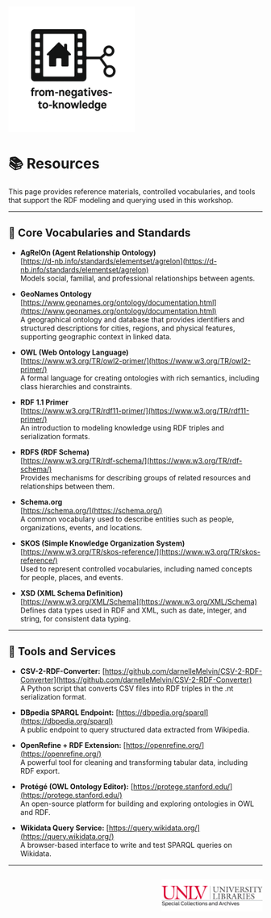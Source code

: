 <link rel="stylesheet" href="style.css">

<p align="left">
  <a href="https://darnellemelvin.github.io/from-negatives-to-knowledge">
    <img src="assets/images/negative2nodeInverse_logo.png" alt="Home" style="height: 250px;">
  </a>
</p>

# 📚 Resources

This page provides reference materials, controlled vocabularies, and tools that support the RDF modeling and querying used in this workshop.

---

## 🔖 Core Vocabularies and Standards


- **AgRelOn (Agent Relationship Ontology)**  
  [https://d-nb.info/standards/elementset/agrelon](https://d-nb.info/standards/elementset/agrelon)  
  Models social, familial, and professional relationships between agents.

- **GeoNames Ontology**  
  [https://www.geonames.org/ontology/documentation.html](https://www.geonames.org/ontology/documentation.html)  
  A geographical ontology and database that provides identifiers and structured descriptions for cities, regions, and physical features, supporting geographic context in linked data.

- **OWL (Web Ontology Language)**  
  [https://www.w3.org/TR/owl2-primer/](https://www.w3.org/TR/owl2-primer/)  
  A formal language for creating ontologies with rich semantics, including class hierarchies and constraints.

- **RDF 1.1 Primer**  
  [https://www.w3.org/TR/rdf11-primer/](https://www.w3.org/TR/rdf11-primer/)  
  An introduction to modeling knowledge using RDF triples and serialization formats.

- **RDFS (RDF Schema)**  
  [https://www.w3.org/TR/rdf-schema/](https://www.w3.org/TR/rdf-schema/)  
  Provides mechanisms for describing groups of related resources and relationships between them.

- **Schema.org**  
  [https://schema.org/](https://schema.org/)  
  A common vocabulary used to describe entities such as people, organizations, events, and locations.

- **SKOS (Simple Knowledge Organization System)**  
  [https://www.w3.org/TR/skos-reference/](https://www.w3.org/TR/skos-reference/)  
  Used to represent controlled vocabularies, including named concepts for people, places, and events.

- **XSD (XML Schema Definition)**  
  [https://www.w3.org/XML/Schema](https://www.w3.org/XML/Schema)  
  Defines data types used in RDF and XML, such as date, integer, and string, for consistent data typing.

---

## 🧰 Tools and Services

- **CSV-2-RDF-Converter:**
  [https://github.com/darnelleMelvin/CSV-2-RDF-Converter](https://github.com/darnelleMelvin/CSV-2-RDF-Converter)  
  A Python script that converts CSV files into RDF triples in the .nt serialization format.
  
- **DBpedia SPARQL Endpoint:**
  [https://dbpedia.org/sparql](https://dbpedia.org/sparql)  
  A public endpoint to query structured data extracted from Wikipedia.
  
- **OpenRefine + RDF Extension:**
  [https://openrefine.org/](https://openrefine.org/)  
  A powerful tool for cleaning and transforming tabular data, including RDF export.
  
- **Protégé (OWL Ontology Editor):**
  [https://protege.stanford.edu/](https://protege.stanford.edu/)  
  An open-source platform for building and exploring ontologies in OWL and RDF.
  
- **Wikidata Query Service:**
  [https://query.wikidata.org/](https://query.wikidata.org/)  
  A browser-based interface to write and test SPARQL queries on Wikidata.

---

<p style="text-align: right; margin-top: 2em;">
  <a href="https://special.library.unlv.edu/">
  <img src="assets/images/unlv_sca_logo.png" alt="UNLV Special Collections & Archives Logo" style="max-width: 200px;">
  </a>
</p>
